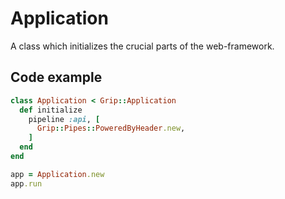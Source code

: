 # Application

A class which initializes the crucial parts of the web-framework.

## Code example

```ruby
class Application < Grip::Application
  def initialize
    pipeline :api, [
      Grip::Pipes::PoweredByHeader.new,
    ]
  end
end

app = Application.new
app.run
```
